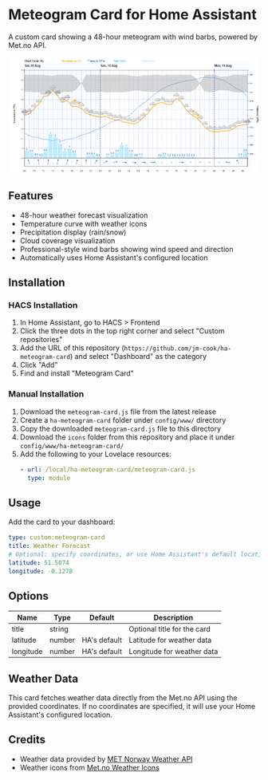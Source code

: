 # Meteogram Card for Home Assistant

A custom card showing a 48-hour meteogram with wind barbs, powered by Met.no API.

![Meteogram Card](https://raw.githubusercontent.com/jm-cook/ha-meteogram-card/main/images/meteogram-card.png)

## Features

- 48-hour weather forecast visualization
- Temperature curve with weather icons
- Precipitation display (rain/snow)
- Cloud coverage visualization
- Professional-style wind barbs showing wind speed and direction
- Automatically uses Home Assistant's configured location

## Installation

### HACS Installation
1. In Home Assistant, go to HACS > Frontend
2. Click the three dots in the top right corner and select "Custom repositories"
3. Add the URL of this repository (`https://github.com/jm-cook/ha-meteogram-card`) and select "Dashboard" as the category
4. Click "Add"
5. Find and install "Meteogram Card"

### Manual Installation
1. Download the `meteogram-card.js` file from the latest release
2. Create a `ha-meteogram-card` folder under `config/www/` directory 
3. Copy the downloaded `meteogram-card.js` file to this directory
4. Download the `icons` folder from this repository and place it under `config/www/ha-meteogram-card/`
5. Add the following to your Lovelace resources:
   ```yaml
   - url: /local/ha-meteogram-card/meteogram-card.js
     type: module
   ```

## Usage

Add the card to your dashboard:

```yaml
type: custom:meteogram-card
title: Weather Forecast
# Optional: specify coordinates, or use Home Assistant's default location
latitude: 51.5074
longitude: -0.1278
```

## Options

| Name | Type | Default | Description |
| ---- | ---- | ------- | ----------- |
| title | string | | Optional title for the card |
| latitude | number | HA's default | Latitude for weather data |
| longitude | number | HA's default | Longitude for weather data |

## Weather Data

This card fetches weather data directly from the Met.no API using the provided coordinates. If no coordinates are specified, it will use your Home Assistant's configured location.

## Credits

- Weather data provided by [MET Norway Weather API](https://api.met.no/)
- Weather icons from [Met.no Weather Icons](https://github.com/metno/weathericons)
